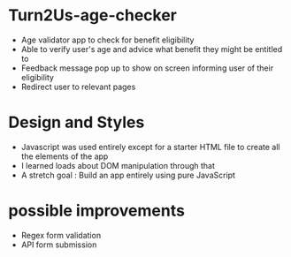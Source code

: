 # Turn2Us-age-checker

- Age validator app to check for benefit eligibility 
- Able to verify user's age and advice what benefit they might be entitled to 
- Feedback message pop up to show on screen informing user of their eligibility 
- Redirect user to relevant pages

# Design and Styles
- Javascript was used entirely except for a starter HTML file to create all the elements of the app
- I learned loads about DOM manipulation through that 
- A stretch goal : Build an app entirely using pure JavaScript

# possible improvements 

- Regex form validation 
- API form submission 

